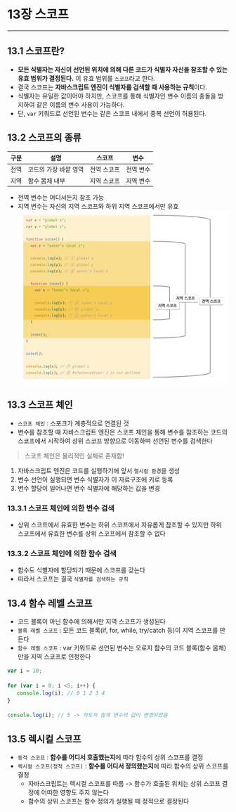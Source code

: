 # 13장 스코프
---

## 13.1 스코프란?
- **모든 식별자는 자신이 선언된 위치에 의해 다른 코드가 식별자 자신을 참조할 수 있는 유효 범위가 결정된다.** 이 유효 범위를 `스코프`라고 한다.
- 결국 스코프는 **자바스크립트 엔진이 식별자를 검색할 때 사용하는 규칙**이다.
- 식별자는 유일한 값이어야 하지만, 스코프를 통해 식별자인 변수 이름의 충돌을 방지하여 같은 이름의 변수 사용이 가능하다.
- 단, `var` 키워드로 선언된 변수는 같은 스코프 내에서 중복 선언이 허용된다.

## 13.2 스코프의 종류
| 구분 | 설명                  | 스코프      | 변수      |
| ---- | --------------------- | ----------- | --------- |
| 전역 | 코드의 가장 바깥 영역 | 전역 스코프 | 전역 변수 |
| 지역 | 함수 몸체 내부        | 지역 스코프 | 지역 변수 |
- 전역 변수는 어디서든지 참조 가능
- 지역 변수는 자신의 지역 스코프와 하위 지역 스코프에서만 유효
![alt text](image.png)

## 13.3 스코프 체인
- `스코프 체인` : 스포크가 계층적으로 연결된 것
- 변수를 참조할 때 자바스크립트 엔진은 스코프 체인을 통해 변수를 참조하는 코드의 스코프에서 시작하여 상위 스코프 방향으로 이동하며 선언된 변수를 검색한다
>스코프 체인은 물리적인 실체로 존재함! 
  1. 자바스크립트 엔진은 코드를 실행하기에 앞서 `렐시컬 환경`을 생성
  2. 변수 선언이 실행되면 변수 식별자가 이 자료구조에 키로 등록
  3. 변수 할당이 일어나면 변수 식별자에 해당하는 값을 변경

### 13.3.1 스코프 체인에 의한 변수 검색
- 상위 스코프에서 유효한 변수는 하위 스코프에서 자유롭게 참조할 수 있지만 하위 스코프에서 유효한 변수를 상위 스코프에서 참조할 수 없다

### 13.3.2 스코프 체인에 의한 함수 검색
- 함수도 식별자에 할당되기 때문에 스코프를 갖는다
- 따라서 스코프는 결국 `식별자를 검색하는 규칙`

## 13.4 함수 레벨 스코프
- 코드 블록이 아닌 함수에 의해서만 지역 스코프가 생성된다
- `블록 레벨 스코프` : 모든 코드 블록(if, for, while, try/catch 등)이 지역 스코프를 만든다
- `함수 레벨 스코프` : var 키워드로 선언된 변수는 오로지 함수의 코드 블록(함수 몸체)만을 지역 스코프로 인정한다
 ```jsx
 var i = 10;

 for (var i = 0; i <5; i++) {
    console.log(i); // 0 1 2 3 4
 }

 console.log(i); // 5 -> 의도치 않게 변수의 값이 변경되었음
 ```

## 13.5 렉시컬 스코프
- `동적 스코프` : **함수를 어디서 호출했는지**에 따라 함수의 상위 스코프를 결정
- `렉시컬 스코프(정적 스코프)` : **함수를 어디서 정의했는지**에 따라 함수의 상위 스코프를 결정
  - 자바스크립트는 렉시컬 스코프를 따름 -> 함수가 호출된 위치는 상위 스코프 결정에 어떠한 영향도 주지 않는다
  - 함수의 상위 스코프는 함수 정의가 실행될 때 정적으로 결정된다